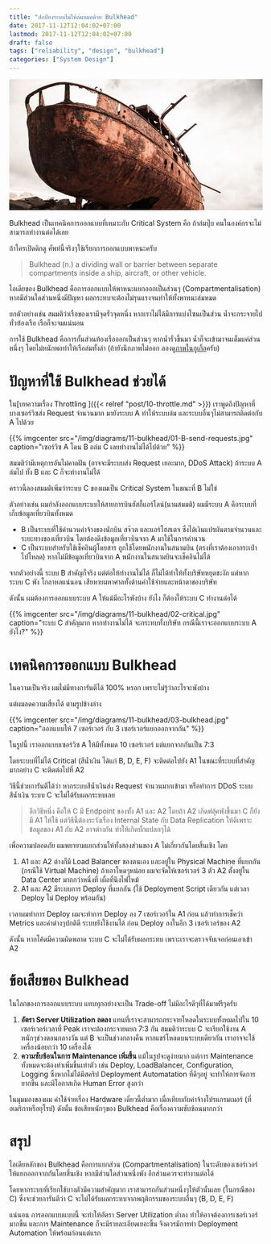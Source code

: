 ```yaml
---
title: "ปกป้องระบบไม่ให้ล่มหมดด้วย Bulkhead"
date: 2017-11-12T12:04:02+07:00
lastmod: 2017-11-12T12:04:02+07:00
draft: false
tags: ["reliability", "design", "bulkhead"]
categories: ["System Design"]
---
```


 ![Photo by Abraham Wiebe, from Unsplash.com](/img/covers/ship-01.jpg)

Bulkhead เป็นเทคนิคการออกแบบที่เหมาะกับ Critical System คือ ถ้าล่มปุ๊บ คนในองค์กรจะไม่สามารถทำงานต่อได้เลย

ถ้าใครเปิดดิกดู ศัพท์นี้จริงๆใช้เรียกการออกแบบพาหนะครับ

> Bulkhead (n.) a dividing wall or barrier between separate compartments inside a ship, aircraft, or other vehicle.

ไอเดียของ Bulkhead คือการออกแบบให้พาหนะแยกออกเป็นส่วนๆ (Compartmentalisation) หากมีส่วนใดส่วนหนึ่งมีปัญหา ผลกระทบจะต้องไม่รุนแรงจนทำให้ทั้งพาหนะล่มหมด

ยกตัวอย่างเช่น สมมติว่าเรือของเรามีจุดรั่วจุดหนึ่ง หากเราไม่ได้มีการแบ่งโซนเป็นส่วน น้ำจะกระจายไปทั่วท้องเรือ เรือก็จะจมแน่นอน

การใช้ Bulkhead คือการกั้นส่วนท้องเรือออกเป็นส่วนๆ หากน้ำรั่วขึ้นมา น้ำก็จะเข้ามาจนเต็มแค่ส่วนหนึ่งๆ โดยไม่หนักพอทำให้เรือล่มทั้งลำ (ถ้ายังนึกภาพไม่ออก ลองดู[ภาพในกูเกิ้ล](https://www.google.nl/search?dcr=0&biw=1832&bih=989&tbm=isch&sa=1&q=bulkhead&oq=bulkhead)ครับ)

<!--more-->

# ปัญหาที่ใช้ Bulkhead ช่วยได้

ใน[บทความเรื่อง Throttling ]({{< relref "post/10-throttle.md" >}}) เราพูดถึงปัญหาที่บางเซอร์วิซส่ง Request จำนวนมาก มายังระบบ A ทำให้ระบบล่ม และระบบอื่นๆไม่สามารถติดต่อกับ A ไปด้วย

{{% imgcenter src="/img/diagrams/11-bulkhead/01-B-send-requests.jpg" caption="เซอร์วิซ A โดน B ถล่ม C เลยทำงานไม่ได้ไปด้วย" %}}

สมมติว่ามีเหตุการอันไม่คาดฝัน (อาจจะมีระบบส่ง Request เยอะมาก, DDoS Attack) ถ้าระบบ A ล่มไป ทั้ง B และ C ก็จะทำงานไม่ได้

คราวนี้ลองสมมติเพิ่มว่าระบบ C ของผมเป็น Critical System ในขณะที่ B ไม่ใช่

ตัวอย่างเช่น ผมกำลังออกแบบระบบให้สายการบินฮัสกี้แอร์ไลน์(นามสมมติ) ผมมีระบบ A คือระบบที่เก็บข้อมูลเที่ยวบินทั้งหมด

* B เป็นระบบที่ใช้คำนวนค่าจ้างของนักบิน สจ๊วต และแอร์โฮสเตจ ซึ่งได้เงินแปรผันตามจำนวนและระยะทางของเที่ยวบิน โดยต้องดึงข้อมูลเที่ยวบินจาก A มาใช้ในการคำนวน
* C เป็นระบบสำหรับใช้เช็คอินผู้โดยสาร ถูกใช้โดยพนักงานในสนามบิน (ตรงที่เราต้องเอากระเป๋าไปโหลด) หากไม่มีข้อมูลเที่ยวบินจาก A พนักงานในสนามบินจะเช็คอินไม่ได้

จากตัวอย่างนี้ ระบบ B สำคัญก็จริง แต่ต่อให้ทำงานไม่ได้ ก็ไม่ได้ทำให้ทั้งบริษัทหยุดชะงัก แต่หากระบบ C พัง โกลาหลแน่นอน เสียหายมหาศาลทั้งด้านค่าใช้จ่ายและหน้าตาของบริษัท

ดังนั้น ผมต้องการออกแบบระบบ A ให้แม้มีอะไรพังบ้าง ยังไง ก็ต้องให้ระบบ C ทำงานต่อได้

{{% imgcenter src="/img/diagrams/11-bulkhead/02-critical.jpg" caption="ระบบ C สำคัญมาก หากทำงานไม่ได้ จะกระทบทั้งบริษัท กรณีนี้เราจะออกแบบระบบ A ยังไง?" %}}

# เทคนิคการออกแบบ Bulkhead
ในความเป็นจริง ผมไม่มีทางการันตีได้ 100% หรอก เพราะไม่รู้ว่าอะไรจะพังบ้าง

แต่ผมลดความเสี่ยงได้ ตามรูปข้างล่าง

{{% imgcenter src="/img/diagrams/11-bulkhead/03-bulkhead.jpg" caption="ออกแบบให้ 7 เซอร์เวอร์ กับ 3 เซอร์เวอร์แยกออกจากกัน" %}}

ในรูปนี้ เราออกแบบเซอร์วิซ A ให้มีทั้งหมด 10 เซอร์เวอร์ แต่แยกจากกันเป็น 7:3

โดยระบบที่ไม่ได้ Critical (สีน้ำเงิน ได้แก่ B, D, E, F) จะติดต่อไปยัง A1 ในขณะที่ระบบที่สำคัญมากอย่าง C จะติดต่อไปที่ A2

วิธีนี้ช่วยการันตีได้ว่า หากระบบสีน้ำเงินส่ง Request จำนวนมากเข้ามา หรือทำการ DDoS ระบบสีน้ำเงิน ระบบ C จะไม่ได้รับผลกระทบเลย

> อีกวิธีหนึ่ง คือให้ C มี Endpoint ของทั้ง A1 และ A2 โดยถ้า A2 เกิดฟลุ้คพังขึ้นมา C ก็ยังมี A1 ให้ใช้  แต่วิธีนี้ต้องระวังเรื่อง Internal State กับ Data Replication ให้ดีเพราะข้อมูลของ A1 กับ A2 อาจต่างกัน ทำให้เกิดบั้กแปลกๆได้

เพื่อความปลอดภัย ผมพยายามแยกส่วนให้ทั้งสองส่วนของ A ไม่เกี่ยวกันโดยสิ้นเชิง โดย

1. A1 และ A2 ต่างก็มี Load Balancer ของตนเอง และอยู่ใน Physical Machine ที่แยกกัน (กรณีใช้ Virtual Machine) ถ้าเอาโหดๆหน่อย ผมจะจัดให้เซอร์เวอร์ 3 ตัว A2 ตั้งอยู่ใน Data Center มากกว่าหนึ่งที่ เผื่อที่นึงไฟไหม้
2. A1 และ A2 มีระบบการ Deploy ที่แยกกัน (ใช้ Deployment Script เดียวกัน แต่เวลา Deploy ไม่ Deploy พร้อมกัน)

เวลาผมทำการ Deploy ผมจะทำการ Deploy ลง 7 เซอร์เวอร์ใน A1 ก่อน แล้วทำการเช็คว่า Metrics และค่าต่างๆปกติดี ระบบยังใช้งานได้ ก่อน Deploy ลงในอีก 3 เซอร์เวอร์ของ A2

ดังนั้น หากโค้ดมีความผิดพลาด ระบบ C จะไม่ได้รับผลกระทบ เพราะเราจะตรวจจับเจอก่อนเอาเข้า A2

# ข้อเสียของ Bulkhead
ในโลกของการออกแบบระบบ แทบทุกอย่างจะเป็น Trade-off ไม่มีอะไรดีๆที่ได้มาฟรีๆครับ

1. **อัตรา Server Utilization ลดลง** แทนที่เราจะสามารถกระจายโหลดในระบบทั้งหมดไปใน 10 เซอร์เวอร์เวลาที่ Peak เราจะต้องกระจายแยก 7:3 กัน สมมติว่าระบบ C จะเรียกใช้งาน A หนักๆช่วงตอนกลางวัน แต่ B จะเป็นช่วงกลางคืน หากแชร์โหลดบนระบบเดียวกัน เราอาจจะใช้เครื่องน้อยกว่า 10 เครื่องได้
1. **ความซับซ้อนในการ Maintenance เพิ่มขึ้น** แม้ในรูปจะดูง่ายมาก แต่การ Maintenance ทั้งหมดจะต้องทำเพิ่มขึ้นเท่าตัว เช่น Deploy, LoadBalancer, Configuration, Logging  ซึ่งหากไม่ได้มีสคริป Deployment Automatation ที่ดีๆอยู่ จะทำให้การจัดการยากขึ้น และมีโอกาสเกิด Human Error สูงกว่า

ในมุมมองของผม ค่าใช้จ่ายเรื่อง Hardware เดี๋ยวนี้ต่ำมาก เมื่อเทียบกับค่าจ้างโปรแกรมเมอร์ (ที่อเมริกาหรือยุโรป) ดังนั้น ข้อเสียหนักๆของ Bulkhead คือเรื่องความซับซ้อนมากกว่า

# สรุป
ไอเดียหลักของ Bulkhead คือการแยกส่วน (Compartmentalisation) ในระดับของเซอร์เวอร์ให้แยกออกจากกันโดยสิ้นเชิง หากมีส่วนใดส่วนหนึ่งพัง อีกส่วนควรจะทำงานต่อได้

โดยหากระบบที่เรียกใช้บางตัวมีความสำคัญมาก เราสามารถกันส่วนหนึ่งๆให้ตัวนั้นเลย (ในกรณีของ C) ซึ่งจะช่วยการันตีว่า C จะไม่ได้รับผลกระทบจากพฤติกรรมของระบบอื่นๆ (B, D, E, F)

แน่นอน การออกแบบแบบนี้ จะทำให้อัตรา Server Utilization ต่ำลง ทำให้อาจต้องการเซอร์เวอร์มากขึ้น และการ Maintenance ก็จะมีรายละเอียดเยอะขึ้น จึงควรมีการทำ Deployment Automation ให้พร้อมก่อนแต่แรก
